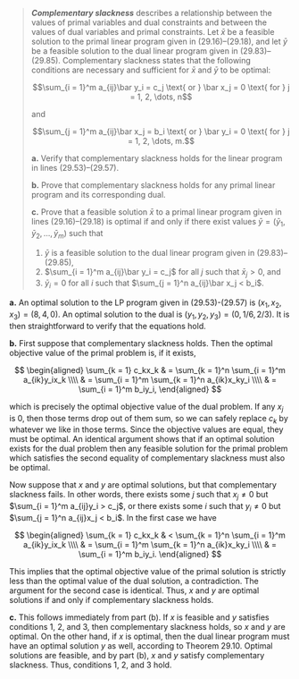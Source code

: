 > **_Complementary slackness_** describes a relationship between the values of primal variables and dual constraints and between the values of dual variables and primal constraints. Let $\bar x$ be a feasible solution to the primal linear program given in $\text{(29.16)–(29.18)}$, and let $\bar y$ be a feasible solution to the dual linear program given in $\text{(29.83)–(29.85)}$. Complementary slackness states that the following conditions are necessary and sufficient for $\bar x$ and $\bar y$ to be optimal:
>
> $$\sum_{i = 1}^m a_{ij}\bar y_i = c_j \text{ or } \bar x_j = 0 \text{ for } j = 1, 2, \dots, n$$
>
> and
>
> $$\sum_{j = 1}^m a_{ij}\bar x_j = b_i \text{ or } \bar y_i = 0 \text{ for } j = 1, 2, \dots, m.$$
>
> **a.** Verify that complementary slackness holds for the linear program in lines $\text{(29.53)–(29.57)}$.
>
> **b.** Prove that complementary slackness holds for any primal linear program and its corresponding dual.
>
> **c.** Prove that a feasible solution $\bar x$ to a primal linear program given in lines $\text{(29.16)–(29.18)}$ is optimal if and only if there exist values $\bar y = (\bar y_1, \bar y_2, \dots, \bar y_m)$ such that
>
> 1. $\bar y$ is a feasible solution to the dual linear program given in $\text{(29.83)–(29.85)}$,
> 2. $\sum_{i = 1}^m a_{ij}\bar y_i = c_j$ for all $j$ such that $\bar x_j > 0$, and
> 3. $\bar y_i = 0$ for all $i$ such that $\sum_{j = 1}^n a_{ij}\bar x_j < b_i$.

**a.** An optimal solution to the LP program given in $\text{(29.53)}$-$\text{(29.57)}$ is $(x_1, x_2, x_3) = (8, 4, 0)$. An optimal solution to the dual is $(y_1, y_2, y_3) = (0, 1 / 6, 2 / 3)$. It is then straightforward to verify that the equations hold.

**b.** First suppose that complementary slackness holds. Then the optimal objective value of the primal problem is, if it exists,

$$
\begin{aligned}
\sum_{k = 1} c_kx_k
    & = \sum_{k = 1}^n \sum_{i = 1}^m a_{ik}y_ix_k \\\\
    & = \sum_{i = 1}^m \sum_{k = 1}^n a_{ik}x_ky_i \\\\
    & = \sum_{i = 1}^m b_iy_i,
\end{aligned}
$$

which is precisely the optimal objective value of the dual problem. If any $x_j$ is $0$, then those terms drop out of them sum, so we can safely replace $c_k$ by whatever we like in those terms. Since the objective values are equal, they must be optimal. An identical argument shows that if an optimal solution exists for the dual problem then any feasible solution for the primal problem which satisfies the second equality of complementary slackness must also be optimal.

Now suppose that $x$ and $y$ are optimal solutions, but that complementary slackness fails. In other words, there exists some $j$ such that $x_j \ne 0$ but $\sum_{i = 1}^m a_{ij}y_i > c_j$, or there exists some $i$ such that $y_i \ne 0$ but $\sum_{j = 1}^n a_{ij}x_j < b_i$. In the first case we have

$$
\begin{aligned}
\sum_{k = 1} c_kx_k
    & < \sum_{k = 1}^n \sum_{i = 1}^m a_{ik}y_ix_k \\\\
    & = \sum_{i = 1}^m \sum_{k = 1}^n a_{ik}x_ky_i \\\\
    & = \sum_{i = 1}^m b_iy_i.
\end{aligned}
$$

This implies that the optimal objective value of the primal solution is strictly less than the optimal value of the dual solution, a contradiction. The argument for the second case is identical. Thus, $x$ and $y$ are optimal solutions if and only if complementary slackness holds.

**c.** This follows immediately from part (b). If $x$ is feasible and $y$ satisfies conditions 1, 2, and 3, then complementary slackness holds, so $x$ and $y$ are optimal. On the other hand, if $x$ is optimal, then the dual linear program must have an optimal solution $y$ as well, according to Theorem 29.10. Optimal solutions are feasible, and by part (b), $x$ and $y$ satisfy complementary slackness. Thus, conditions 1, 2, and 3 hold.
